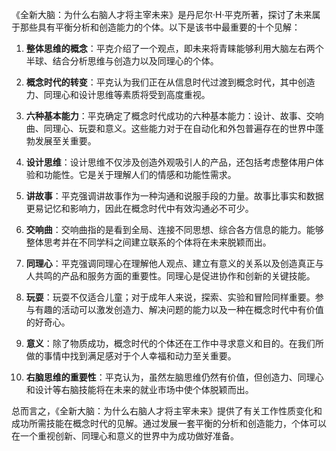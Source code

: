 《全新大脑：为什么右脑人才将主宰未来》是丹尼尔·H·平克所著，探讨了未来属于那些具有平衡分析和创造能力的个体。以下是该书中最重要的十个见解：

1. **整体思维的概念**：平克介绍了一个观点，即未来将青睐能够利用大脑左右两个半球、结合分析思维与创造力以及同理心的个体。

2. **概念时代的转变**：平克认为我们正在从信息时代过渡到概念时代，其中创造力、同理心和设计思维等素质将受到高度重视。

3. **六种基本能力**：平克确定了概念时代成功的六种基本能力：设计、故事、交响曲、同理心、玩耍和意义。这些能力对于在自动化和外包普遍存在的世界中蓬勃发展至关重要。

4. **设计思维**：设计思维不仅涉及创造外观吸引人的产品，还包括考虑整体用户体验和功能性。它是关于理解人们的情感和功能性需求。

5. **讲故事**：平克强调讲故事作为一种沟通和说服手段的力量。故事比事实和数据更易记忆和影响力，因此在概念时代中有效沟通必不可少。

6. **交响曲**：交响曲指的是看到全局、连接不同思想、综合各方信息的能力。能够整体思考并在不同学科之间建立联系的个体将在未来脱颖而出。

7. **同理心**：平克强调同理心在理解他人观点、建立有意义的关系以及创造真正与人共鸣的产品和服务方面的重要性。同理心是促进协作和创新的关键技能。

8. **玩耍**：玩耍不仅适合儿童；对于成年人来说，探索、实验和冒险同样重要。参与有趣的活动可以激发创造力、解决问题的能力以及一种在概念时代中有价值的好奇心。

9. **意义**：除了物质成功，概念时代的个体还在工作中寻求意义和目的。在我们所做的事情中找到满足感对于个人幸福和动力至关重要。

10. **右脑思维的重要性**：平克认为，虽然左脑思维仍然有价值，但创造力、同理心和设计等右脑技能将在未来的就业市场中使个体脱颖而出。

总而言之，《全新大脑：为什么右脑人才将主宰未来》提供了有关工作性质变化和成功所需技能在概念时代的见解。通过发展一套平衡的分析和创造能力，个体可以在一个重视创新、同理心和意义的世界中为成功做好准备。